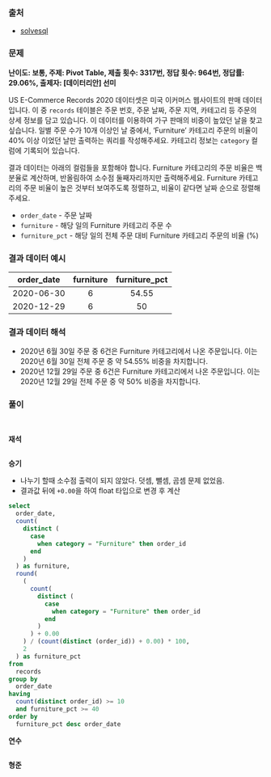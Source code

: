 ### 출처
- [solvesql](https://solvesql.com/problems/day-of-furniture/)

### 문제

**난이도: 보통, 주제: Pivot Table, 제출 횟수: 3317번, 정답 횟수: 964번, 정답률: 29.06%, 출제자: [데이터리안] 선미**

US E-Commerce Records 2020 데이터셋은 미국 이커머스 웹사이트의 판매 데이터 입니다. 이 중 `records` 테이블은 주문 번호, 주문 날짜, 주문 지역, 카테고리 등 주문의 상세 정보를 담고 있습니다. 이 데이터를 이용하여 가구 판매의 비중이 높았던 날을 찾고 싶습니다. 일별 주문 수가 10개 이상인 날 중에서, ‘Furniture’ 카테고리 주문의 비율이 40% 이상 이었던 날만 출력하는 쿼리를 작성해주세요. 카테고리 정보는 `category` 컬럼에 기록되어 있습니다.

결과 데이터는 아래의 컬럼들을 포함해야 합니다. Furniture 카테고리의 주문 비율은 백분율로 계산하며, 반올림하여 소수점 둘째자리까지만 출력해주세요. Furniture 카테고리의 주문 비율이 높은 것부터 보여주도록 정렬하고, 비율이 같다면 날짜 순으로 정렬해주세요.

- `order_date` - 주문 날짜
- `furniture` - 해당 일의 Furniture 카테고리 주문 수
- `furniture_pct` - 해당 일의 전체 주문 대비 Furniture 카테고리 주문의 비율 (%)

### 결과 데이터 예시

|order_date|furniture|furniture_pct|
|:--:|:--:|:--:|
|2020-06-30|6|54.55|
|2020-12-29|6|50|

### 결과 데이터 해석
- 2020년 6월 30일 주문 중 6건은 Furniture 카테고리에서 나온 주문입니다. 이는 2020년 6월 30일 전체 주문 중 약 54.55% 비중을 차지합니다.
- 2020년 12월 29일 주문 중 6건은 Furniture 카테고리에서 나온 주문입니다. 이는 2020년 12월 29일 전체 주문 중 약 50% 비중을 차지합니다.

### 풀이
<br>

**재석**

```sql
```   

**승기**

- 나누기 할때 소수점 출력이 되지 않았다. 덧셈, 뺄셈, 곰셈 문제 없었음.
- 결과값 뒤에 `+0.00`을 하여 float 타입으로 변경 후 계산

```sql
select
  order_date,
  count(
    distinct (
      case
        when category = "Furniture" then order_id
      end
    )
  ) as furniture,
  round(
    (
      count(
        distinct (
          case
            when category = "Furniture" then order_id
          end
        )
      ) + 0.00
    ) / (count(distinct (order_id)) + 0.00) * 100,
    2
  ) as furniture_pct
from
  records
group by
  order_date
having
  count(distinct order_id) >= 10
  and furniture_pct >= 40
order by
  furniture_pct desc order_date
```

**연수**

```sql
```

**형준**
```sql
```
